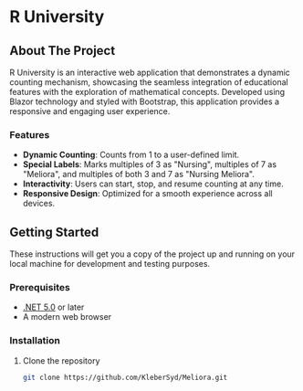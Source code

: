 # R University

## About The Project

R University is an interactive web application that demonstrates a dynamic counting mechanism, showcasing the seamless integration of educational features with the exploration of mathematical concepts. Developed using Blazor technology and styled with Bootstrap, this application provides a responsive and engaging user experience.

### Features

- **Dynamic Counting**: Counts from 1 to a user-defined limit.
- **Special Labels**: Marks multiples of 3 as "Nursing", multiples of 7 as "Meliora", and multiples of both 3 and 7 as "Nursing Meliora".
- **Interactivity**: Users can start, stop, and resume counting at any time.
- **Responsive Design**: Optimized for a smooth experience across all devices.

## Getting Started

These instructions will get you a copy of the project up and running on your local machine for development and testing purposes.

### Prerequisites

- [.NET 5.0](https://dotnet.microsoft.com/download) or later
- A modern web browser

### Installation

1. Clone the repository
   ```sh
   git clone https://github.com/KleberSyd/Meliora.git
